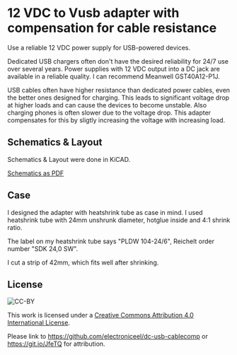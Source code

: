 12 VDC to Vusb adapter with compensation for cable resistance
=============================================================

Use a reliable 12 VDC power supply for USB-powered devices.

Dedicated USB chargers often don't have the desired reliability 
for 24/7 use over several years. Power supplies with 12 VDC output
into a DC jack are available in a reliable quality. I can recommend
Meanwell GST40A12-P1J.

USB cables often have higher resistance than
dedicated power cables, even the better ones designed for charging.
This leads to significant voltage drop at higher loads and can cause
the devices to become unstable. Also charging phones is often slower
due to the voltage drop. This adapter compensates for this by sligtly 
increasing the voltage with increasing load.

Schematics & Layout
-------------------

Schematics & Layout were done in KiCAD.

[Schematics as PDF](https://github.com/electroniceel/dc-usb-cablecomp/raw/master/schematics.pdf)

Case
----

I designed the adapter with heatshrink tube as case in mind. I used
heatshrink tube with 24mm unshrunk diameter, hotglue inside and 4:1 shrink ratio.

The label on my heatshrink tube says "PLDW 104-24/6", Reichelt order number "SDK 24,0 SW".

I cut a strip of 42mm, which fits well after shrinking.

License
-------
![CC-BY](https://licensebuttons.net/l/by/4.0/88x31.png)

This work is licensed under a [Creative Commons Attribution 4.0 International License](https://creativecommons.org/licenses/by/4.0/).

Please link to https://github.com/electroniceel/dc-usb-cablecomp or https://git.io/JfeTQ for attribution.
